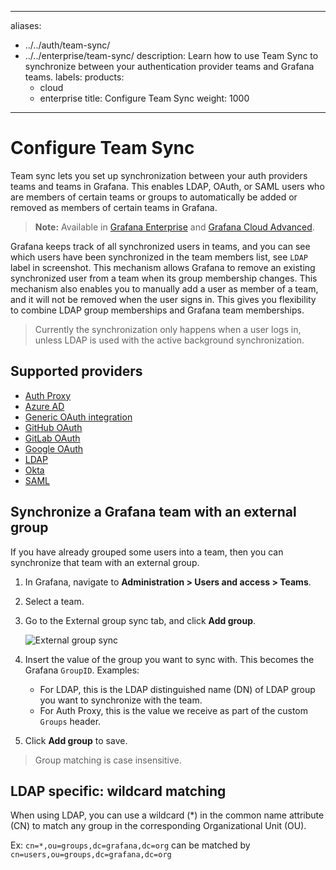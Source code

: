 -----

aliases:

- ../../auth/team-sync/
- ../../enterprise/team-sync/
  description: Learn how to use Team Sync to synchronize between your authentication
  provider teams and Grafana teams.
  labels:
  products:
  - cloud
  - enterprise
    title: Configure Team Sync
    weight: 1000

-----

# Configure Team Sync

Team sync lets you set up synchronization between your auth providers teams and teams in Grafana. This enables LDAP, OAuth, or SAML users who are members of certain teams or groups to automatically be added or removed as members of certain teams in Grafana.

> **Note:** Available in [Grafana Enterprise](../../../introduction/grafana-enterprise/) and [Grafana Cloud Advanced](/docs/grafana-cloud/).

Grafana keeps track of all synchronized users in teams, and you can see which users have been synchronized in the team members list, see `LDAP` label in screenshot.
This mechanism allows Grafana to remove an existing synchronized user from a team when its group membership changes. This mechanism also enables you to manually add a user as member of a team, and it will not be removed when the user signs in. This gives you flexibility to combine LDAP group memberships and Grafana team memberships.

> Currently the synchronization only happens when a user logs in, unless LDAP is used with the active background synchronization.

<div class="clearfix"></div>

## Supported providers

- [Auth Proxy](https://grafana.com/docs/grafana/\<GRAFANA_VERSION\>/setup-grafana/configure-security/configure-authentication/auth-proxy/#team-sync-enterprise-only)
- [Azure AD](https://grafana.com/docs/grafana/\<GRAFANA_VERSION\>/setup-grafana/configure-authentication/azuread#team-sync-enterprise-only)
- [Generic OAuth integration](https://grafana.com/docs/grafana/\<GRAFANA_VERSION\>/setup-grafana/configure-authentication/generic-oauth#configure-team-synchronization)
- [GitHub OAuth](https://grafana.com/docs/grafana/\<GRAFANA_VERSION\>/setup-grafana/configure-authentication/github#configure-team-synchronization)
- [GitLab OAuth](https://grafana.com/docs/grafana/\<GRAFANA_VERSION\>/setup-grafana/configure-authentication/gitlab#configure-team-synchronization)
- [Google OAuth](https://grafana.com/docs/grafana/\<GRAFANA_VERSION\>/setup-grafana/configure-authentication/google#configure-team-sync-for-google-oauth)
- [LDAP](https://grafana.com/docs/grafana/\<GRAFANA_VERSION\>/setup-grafana/configure-authentication/enhanced-ldap#ldap-group-synchronization-for-teams)
- [Okta](https://grafana.com/docs/grafana/\<GRAFANA_VERSION\>/setup-grafana/configure-authentication/okta#configure-team-synchronization-enterprise-only)
- [SAML](https://grafana.com/docs/grafana/\<GRAFANA_VERSION\>/setup-grafana/configure-authentication/saml#configure-team-sync)

## Synchronize a Grafana team with an external group

If you have already grouped some users into a team, then you can synchronize that team with an external group.

1. In Grafana, navigate to **Administration \> Users and access \> Teams**.

2. Select a team.

3. Go to the External group sync tab, and click **Add group**.
   
   ![External group sync](/static/img/docs/enterprise/team_add_external_group.png)

4. Insert the value of the group you want to sync with. This becomes the Grafana `GroupID`.
   Examples:
   
   - For LDAP, this is the LDAP distinguished name (DN) of LDAP group you want to synchronize with the team.
   - For Auth Proxy, this is the value we receive as part of the custom `Groups` header.

5. Click **Add group** to save.

> Group matching is case insensitive.

## LDAP specific: wildcard matching

When using LDAP, you can use a wildcard (\*) in the common name attribute (CN)
to match any group in the corresponding Organizational Unit (OU).

Ex: `cn=*,ou=groups,dc=grafana,dc=org` can be matched by `cn=users,ou=groups,dc=grafana,dc=org`

